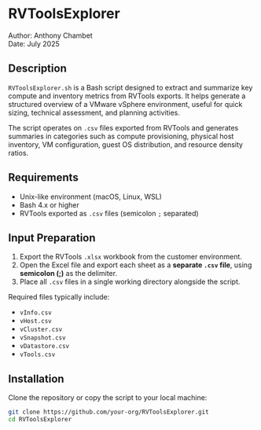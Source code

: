 # RVToolsExplorer

Author: Anthony Chambet  
Date: July 2025

## Description

`RVToolsExplorer.sh` is a Bash script designed to extract and summarize key compute and inventory metrics from RVTools exports. It helps generate a structured overview of a VMware vSphere environment, useful for quick sizing, technical assessment, and planning activities.

The script operates on `.csv` files exported from RVTools and generates summaries in categories such as compute provisioning, physical host inventory, VM configuration, guest OS distribution, and resource density ratios.

## Requirements

- Unix-like environment (macOS, Linux, WSL)
- Bash 4.x or higher
- RVTools exported as `.csv` files (semicolon `;` separated)

## Input Preparation

1. Export the RVTools `.xlsx` workbook from the customer environment.
2. Open the Excel file and export each sheet as a **separate `.csv` file**, using **semicolon (;)** as the delimiter.
3. Place all `.csv` files in a single working directory alongside the script.

Required files typically include:

- `vInfo.csv`
- `vHost.csv`
- `vCluster.csv`
- `vSnapshot.csv`
- `vDatastore.csv`
- `vTools.csv`

## Installation

Clone the repository or copy the script to your local machine:

```bash
git clone https://github.com/your-org/RVToolsExplorer.git
cd RVToolsExplorer
